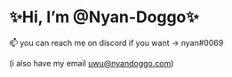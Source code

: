 # ✨Hi, I’m @Nyan-Doggo✨

📫 you can reach me on discord if you want -> nyan#0069

(i also have my email uwu@nyandoggo.com)


<!---
Nyan-Doggo/Nyan-Doggo is a ✨ special ✨ repository because its `README.md` (this file) appears on your GitHub profile.
You can click the Preview link to take a look at your changes.
--->
